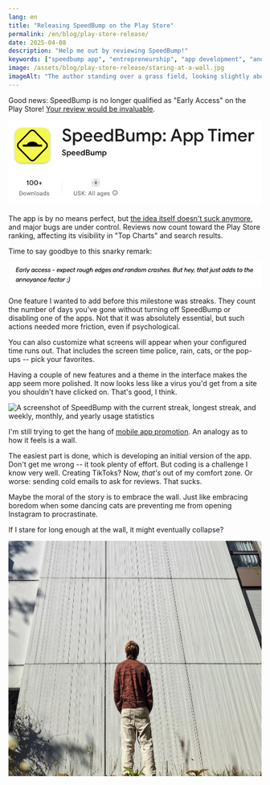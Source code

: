 ```yaml
---
lang: en
title: "Releasing SpeedBump on the Play Store"
permalink: /en/blog/play-store-release/
date: 2025-04-08
description: "Help me out by reviewing SpeedBump!"
keywords: ["speedbump app", "entrepreneurship", "app development", "android development", "startup journey"]
image: /assets/blog/play-store-release/staring-at-a-wall.jpg
imageAlt: "The author standing over a grass field, looking slightly above at a wall texturized with vertical stripes"
---
```


Good news: SpeedBump is no longer qualified as "Early Access" on the Play Store! [Your review would be invaluable](https://play.google.com/store/apps/details?id=com.capyapps.speedbump&utm_source=speedbumpapp.com&hl=en).

![SpeedBump: App Timer, 100+ downloads](play-store.png)

The app is by no means perfect, but [the idea itself doesn't suck anymore](/en/blog/v1/), and major bugs are under control. Reviews now count toward the Play Store ranking, affecting its visibility in "Top Charts" and search results.

Time to say goodbye to this snarky remark:

![Early access -- expect rough edges and random crashes. But hey, that just adds to the annoyance factor ;)](early-access.png)

One feature I wanted to add before this milestone was streaks. They count the number of days you've gone without turning off SpeedBump or disabling one of the apps. Not that it was absolutely essential, but such actions needed more friction, even if psychological.

You can also customize what screens will appear when your configured time runs out. That includes the screen time police, rain, cats, or the pop-ups -- pick your favorites.

Having a couple of new features and a theme in the interface makes the app seem more polished. It now looks less like a virus you'd get from a site you shouldn't have clicked on. That's good, I think.

<style>
.post-single img.stats-screenshot {
  width: 40%;
  border-radius: 0;
}

@media (max-width: 768px) {
  .post-single img.stats-screenshot {
    width: 70%;
  }
}
</style>

<p>
<img class="stats-screenshot" alt="A screenshot of SpeedBump with the current streak, longest streak, and weekly, monthly, and yearly usage statistics" src="/en/assets/screenshot_stats.png">
</p>

I'm still trying to get the hang of [mobile app promotion](https://speedbumpapp.com/en/blog/mobile-app-promotion/). An analogy as to how it feels is a wall.

The easiest part is done, which is developing an initial version of the app. Don't get me wrong -- it took plenty of effort. But coding is a challenge I know very well. Creating TikToks? Now, *that's* out of my comfort zone. Or worse: sending cold emails to ask for reviews. That sucks.

Maybe the moral of the story is to embrace the wall. Just like embracing boredom when some dancing cats are preventing me from opening Instagram to procrastinate.

If I stare for long enough at the wall, it might eventually collapse?

![Someone staring at the wall](staring-at-a-wall.jpg)

